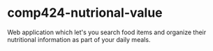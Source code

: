 # comp424-nutrional-value
Web application which let's you search food items and organize their nutritional information as part of your daily meals.
